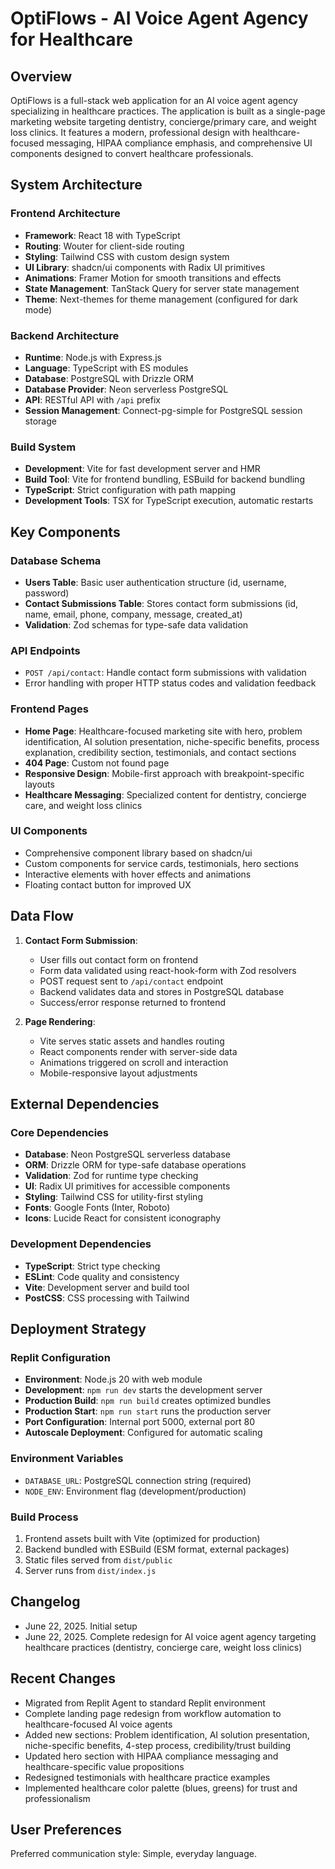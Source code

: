# OptiFlows - AI Voice Agent Agency for Healthcare

## Overview

OptiFlows is a full-stack web application for an AI voice agent agency specializing in healthcare practices. The application is built as a single-page marketing website targeting dentistry, concierge/primary care, and weight loss clinics. It features a modern, professional design with healthcare-focused messaging, HIPAA compliance emphasis, and comprehensive UI components designed to convert healthcare professionals.

## System Architecture

### Frontend Architecture
- **Framework**: React 18 with TypeScript
- **Routing**: Wouter for client-side routing
- **Styling**: Tailwind CSS with custom design system
- **UI Library**: shadcn/ui components with Radix UI primitives
- **Animations**: Framer Motion for smooth transitions and effects
- **State Management**: TanStack Query for server state management
- **Theme**: Next-themes for theme management (configured for dark mode)

### Backend Architecture
- **Runtime**: Node.js with Express.js
- **Language**: TypeScript with ES modules
- **Database**: PostgreSQL with Drizzle ORM
- **Database Provider**: Neon serverless PostgreSQL
- **API**: RESTful API with `/api` prefix
- **Session Management**: Connect-pg-simple for PostgreSQL session storage

### Build System
- **Development**: Vite for fast development server and HMR
- **Build Tool**: Vite for frontend bundling, ESBuild for backend bundling
- **TypeScript**: Strict configuration with path mapping
- **Development Tools**: TSX for TypeScript execution, automatic restarts

## Key Components

### Database Schema
- **Users Table**: Basic user authentication structure (id, username, password)
- **Contact Submissions Table**: Stores contact form submissions (id, name, email, phone, company, message, created_at)
- **Validation**: Zod schemas for type-safe data validation

### API Endpoints
- `POST /api/contact`: Handle contact form submissions with validation
- Error handling with proper HTTP status codes and validation feedback

### Frontend Pages
- **Home Page**: Healthcare-focused marketing site with hero, problem identification, AI solution presentation, niche-specific benefits, process explanation, credibility section, testimonials, and contact sections
- **404 Page**: Custom not found page
- **Responsive Design**: Mobile-first approach with breakpoint-specific layouts
- **Healthcare Messaging**: Specialized content for dentistry, concierge care, and weight loss clinics

### UI Components
- Comprehensive component library based on shadcn/ui
- Custom components for service cards, testimonials, hero sections
- Interactive elements with hover effects and animations
- Floating contact button for improved UX

## Data Flow

1. **Contact Form Submission**:
   - User fills out contact form on frontend
   - Form data validated using react-hook-form with Zod resolvers
   - POST request sent to `/api/contact` endpoint
   - Backend validates data and stores in PostgreSQL database
   - Success/error response returned to frontend

2. **Page Rendering**:
   - Vite serves static assets and handles routing
   - React components render with server-side data
   - Animations triggered on scroll and interaction
   - Mobile-responsive layout adjustments

## External Dependencies

### Core Dependencies
- **Database**: Neon PostgreSQL serverless database
- **ORM**: Drizzle ORM for type-safe database operations
- **Validation**: Zod for runtime type checking
- **UI**: Radix UI primitives for accessible components
- **Styling**: Tailwind CSS for utility-first styling
- **Fonts**: Google Fonts (Inter, Roboto)
- **Icons**: Lucide React for consistent iconography

### Development Dependencies
- **TypeScript**: Strict type checking
- **ESLint**: Code quality and consistency
- **Vite**: Development server and build tool
- **PostCSS**: CSS processing with Tailwind

## Deployment Strategy

### Replit Configuration
- **Environment**: Node.js 20 with web module
- **Development**: `npm run dev` starts the development server
- **Production Build**: `npm run build` creates optimized bundles
- **Production Start**: `npm run start` runs the production server
- **Port Configuration**: Internal port 5000, external port 80
- **Autoscale Deployment**: Configured for automatic scaling

### Environment Variables
- `DATABASE_URL`: PostgreSQL connection string (required)
- `NODE_ENV`: Environment flag (development/production)

### Build Process
1. Frontend assets built with Vite (optimized for production)
2. Backend bundled with ESBuild (ESM format, external packages)
3. Static files served from `dist/public`
4. Server runs from `dist/index.js`

## Changelog
- June 22, 2025. Initial setup
- June 22, 2025. Complete redesign for AI voice agent agency targeting healthcare practices (dentistry, concierge care, weight loss clinics)

## Recent Changes
- Migrated from Replit Agent to standard Replit environment
- Complete landing page redesign from workflow automation to healthcare-focused AI voice agents
- Added new sections: Problem identification, AI solution presentation, niche-specific benefits, 4-step process, credibility/trust building
- Updated hero section with HIPAA compliance messaging and healthcare-specific value propositions
- Redesigned testimonials with healthcare practice examples
- Implemented healthcare color palette (blues, greens) for trust and professionalism

## User Preferences

Preferred communication style: Simple, everyday language.